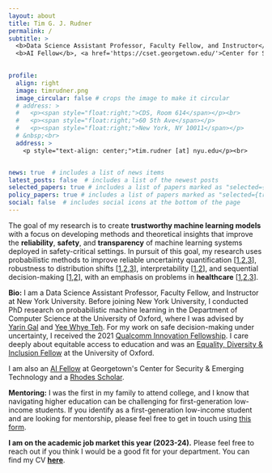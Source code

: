 ```yaml
---
layout: about
title: Tim G. J. Rudner
permalink: /
subtitle: >
  <b>Data Science Assistant Professor, Faculty Fellow, and Instructor</b>, <a href='https://cds.nyu.edu/'>Center for Data Science</a>, New York University<br>
  <b>AI Fellow</b>, <a href='https://cset.georgetown.edu/'>Center for Security & Emerging Technology</a>, Georgetown University<br>
  

profile:
  align: right
  image: timrudner.png
  image_circular: false # crops the image to make it circular
  # address: >
  #   <p><span style="float:right;">CDS, Room 614</span></p><br>
  #   <p><span style="float:right;">60 5th Ave</span></p>
  #   <p><span style="float:right;">New York, NY 10011</span></p>
  # &nbsp;<br>
  address: >
    <p style="text-align: center;">tim.rudner [at] nyu.edu</p><br>


news: true  # includes a list of news items
latest_posts: false  # includes a list of the newest posts
selected_papers: true # includes a list of papers marked as "selected={true}"
policy_papers: true # includes a list of papers marked as "selected={true}"
social: false  # includes social icons at the bottom of the page
---
```


The goal of my research is to create **trustworthy machine learning models** with <nobr>a focus</nobr> on developing methods and theoretical insights that improve the **reliability**, **safety**, and **transparency** of machine learning systems deployed in safety-critical settings.
In pursuit of this goal, my research uses probabilistic methods to improve reliable uncertainty quantification [[1](https://timrudner.com/fseb),[2](https://timrudner.com/uap),[3](https://timrudner.com/fsvi)], robustness to distribution shifts [[1](https://timrudner.com/gap),[2](https://arxiv.org/pdf/2207.07411.pdf),[3](https://arxiv.org/pdf/2211.12717.pdf)], interpretability [[1](https://timrudner.com/m2ib),[2](https://openreview.net/pdf?id=9EndFTDiqh)], and sequential decision-making [[1](https://arxiv.org/pdf/2104.10190.pdf),[2](https://proceedings.mlr.press/v162/rudner22a/rudner22a.pdf)], with an emphasis on problems in **healthcare** [[1](https://timrudner.com/qsavi),[2](https://timrudner.com/nos),[3](https://timrudner.com/m2d2)].

<!-- The goal of my research is to develop methods and theoretical insights that enable the **safe deployment of machine learning systems** in safety-critical settings by drawing on tools from **probabilistic machine learning**. <nobr>I am</nobr>
 particularly interested in
 - reliable uncertainty quantification in deep learning [[1](https://openreview.net/pdf?id=9EndFTDiqh),[2](https://timrudner.com/fseb/Rudner2023_Function-Space_Regularization_in_Neural_Networks-_A_Probabilistic_Perspective.pdf),[3](https://openreview.net/pdf?id=OQs0pLKGGpS)]
 - robustness to distribution shifts [[1](https://arxiv.org/pdf/2207.07411.pdf),[2](https://arxiv.org/pdf/2211.12717.pdf)]
 - AI-assisted clinical decision-making and drug discovery [[1](https://proceedings.mlr.press/v202/klarner23a/klarner23a.pdf),[2](https://openreview.net/pdf?id=MfiK69Ga6p)]
 - sequential decision-making [[1](https://arxiv.org/pdf/2104.10190.pdf),[2](https://proceedings.mlr.press/v162/rudner22a/rudner22a.pdf)] -->

**Bio:** I am a Data Science Assistant Professor, Faculty Fellow, and Instructor at New York University. Before joining New York University, I conducted PhD research on probabilistic machine learning in the Department of Computer Science at the University of Oxford, where I was advised by [<nobr>Yarin Gal</nobr>](https://www.cs.ox.ac.uk/people/yarin.gal) and [Yee Whye Teh](http://csml.stats.ox.ac.uk/people/teh). For my work on safe decision-making under uncertainty, I received the 2021 [Qualcomm Innovation Fellowship](https://www.qualcomm.com/news/releases/2021/07/26/qualcomm-innovation-fellowship-europe-rewards-excellent-young-researchers). I care deeply about equitable access to education and was an [Equality, Diversity & Inclusion Fellow](https://www.mpls.ox.ac.uk/equality-and-diversity/mpls-ed-i-fellows) at the University of Oxford.

I am also an [AI Fellow](https://cset.georgetown.edu) at Georgetown's Center for Security & Emerging Technology and a [Rhodes Scholar](https://www.rhodeshouse.ox.ac.uk/).

**Mentoring:** I was the first in my family to attend college, and I know that navigating higher education can be challenging for first-generation low-income students. If you identify as a first-generation low-income student and are looking for mentorship, please feel free to get in touch using [this form](https://forms.gle/DbHU2m5Ws7iVEjKi9).

**I am on the academic job market this year (2023-24).** Please feel free to reach out if you think I would be a good fit for your department. You can find my CV **[here](https://timrudner.com/cv)**.